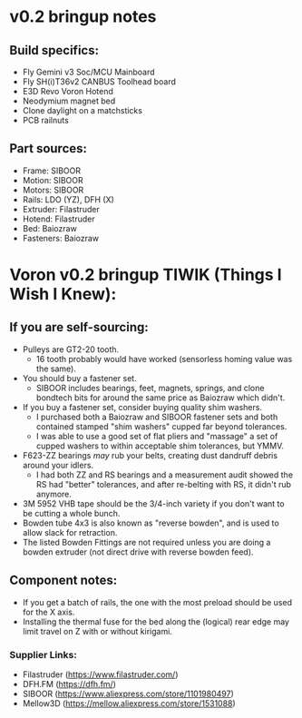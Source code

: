 # v0.2 bringup notes

## Build specifics:
 - Fly Gemini v3 Soc/MCU Mainboard
 - Fly SH(i)T36v2 CANBUS Toolhead board
 - E3D Revo Voron Hotend
 - Neodymium magnet bed
 - Clone daylight on a matchsticks
 - PCB railnuts

## Part sources:
 - Frame: SIBOOR
 - Motion: SIBOOR
 - Motors: SIBOOR
 - Rails: LDO (YZ), DFH (X)
 - Extruder: Filastruder
 - Hotend: Filastruder
 - Bed: Baiozraw
 - Fasteners: Baiozraw
 
# Voron v0.2 bringup TIWIK (Things I Wish I Knew):

## If you are self-sourcing:
 - Pulleys are GT2-20 tooth.
   - 16 tooth probably would have worked (sensorless homing value was the same).
 - You should buy a fastener set.
   - SIBOOR includes bearings, feet, magnets, springs, and clone bondtech bits for around the same price as Baiozraw which didn't.
 - If you buy a fastener set, consider buying quality shim washers.
   - I purchased both a Baiozraw and SIBOOR fastener sets and both contained stamped "shim washers" cupped far beyond tolerances.
   - I was able to use a good set of flat pliers and "massage" a set of cupped washers to within acceptable shim tolerances, but YMMV.
 - F623-ZZ bearings *may* rub your belts, creating dust dandruff debris around your idlers.
   - I had both ZZ and RS bearings and a measurement audit showed the RS had "better" tolerances, and after re-belting with RS, it didn't rub anymore.
 - 3M 5952 VHB tape should be the 3/4-inch variety if you don't want to be cutting a whole bunch.
 - Bowden tube 4x3 is also known as "reverse bowden", and is used to allow slack for retraction.
 - The listed Bowden Fittings are not required unless you are doing a bowden extruder (not direct drive with reverse bowden feed).

## Component notes:
 - If you get a batch of rails, the one with the most preload should be used for the X axis.
 - Installing the thermal fuse for the bed along the (logical) rear edge may limit travel on Z with or without kirigami. 

### Supplier Links:

 - Filastruder (https://www.filastruder.com/)
 - DFH.FM (https://dfh.fm/)
 - SIBOOR (https://www.aliexpress.com/store/1101980497)
 - Mellow3D (https://mellow.aliexpress.com/store/1531088)
